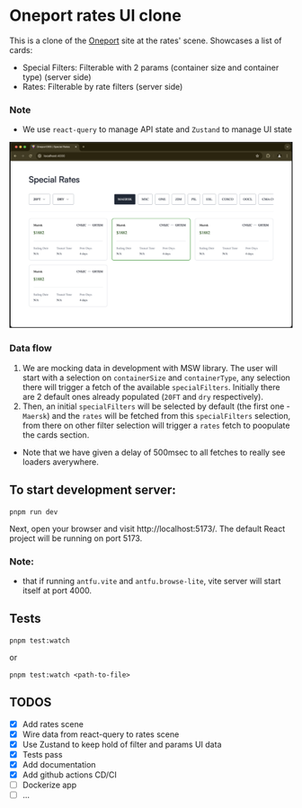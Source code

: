 # Oneport rates UI clone

This is a clone of the [Oneport](https://www.oneport365.com/) site at the rates' scene. Showcases a list of cards:

- Special Filters: Filterable with 2 params (container size and container type) (server side)
- Rates: Filterable by rate filters (server side)

### Note

- We use `react-query` to manage API state and `Zustand` to manage UI state

![GitHub Image](Oneport365-screenshot.png)

### Data flow

1. We are mocking data in development with MSW library. The user will start with a selection on `containerSize` and `containerType`, any selection there will trigger a fetch of the available `specialFilters`. Initially there are 2 default ones already populated (`20FT` and `dry` respectively).
2. Then, an initial `specialFilters` will be selected by default (the first one - `Maersk`) and the `rates` will be fetched from this `specialFilters` selection, from there on other filter selection will trigger a `rates` fetch to poopulate the cards section.

- Note that we have given a delay of 500msec to all fetches to really see loaders averywhere.

## To start development server:

```
pnpm run dev
```

Next, open your browser and visit http://localhost:5173/. The default React project will be running on port 5173.

### Note:

- that if running `antfu.vite` and `antfu.browse-lite`, vite server will start itself at port 4000.

## Tests

```
pnpm test:watch

```

or

```
pnpm test:watch <path-to-file>

```

## TODOS

- [x] Add rates scene
- [x] Wire data from react-query to rates scene
- [x] Use Zustand to keep hold of filter and params UI data
- [x] Tests pass
- [x] Add documentation
- [x] Add github actions CD/CI
- [ ] Dockerize app
- [ ] ...
